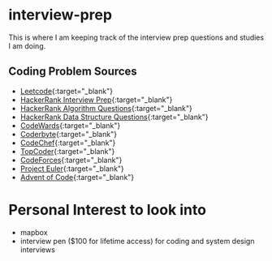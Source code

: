 # interview-prep
This is where I am keeping track of the interview prep questions and studies I am doing.

## Coding Problem Sources
* [Leetcode](https://leetcode.com/problemset/algorithms/?page=1&status=NOT_STARTED&sorting=W3sic29ydE9yZGVyIjoiREVTQ0VORElORyIsIm9yZGVyQnkiOiJBQ19SQVRFIn1d&difficulty=EASY){:target="_blank"}
* [HackerRank Interview Prep](https://www.hackerrank.com/interview/interview-preparation-kit){:target="_blank"}
* [HackerRank Algorithm Questions](https://www.hackerrank.com/domains/data-structures?filters%5Bstatus%5D%5B%5D=unsolved&filters%5Bdifficulty%5D%5B%5D=easy&filters%5Bdifficulty%5D%5B%5D=medium){:target="_blank"}
* [HackerRank Data Structure Questions](https://www.hackerrank.com/domains/algorithms?filters%5Bstatus%5D%5B%5D=unsolved&filters%5Bdifficulty%5D%5B%5D=easy&filters%5Bdifficulty%5D%5B%5D=medium){:target="_blank"}
* [CodeWards](https://www.codewars.com/){:target="_blank"}
* [Coderbyte](https://coderbyte.com/){:target="_blank"}
* [CodeChef](https://www.codechef.com/){:target="_blank"}
* [TopCoder](https://www.topcoder.com/challenges/?tracks[DS]=true&tracks[Des]=true&tracks[Dev]=true&tracks[QA]=true&types[]=CH&types[]=F2F&types[]=TSK){:target="_blank"}
* [CodeForces](https://codeforces.com/){:target="_blank"}
* [Project Euler](https://projecteuler.net/archives){:target="_blank"}
* [Advent of Code](https://adventofcode.com){:target="_blank"}

# Personal Interest to look into
- mapbox
- interview pen ($100 for lifetime access) for coding and system design interviews